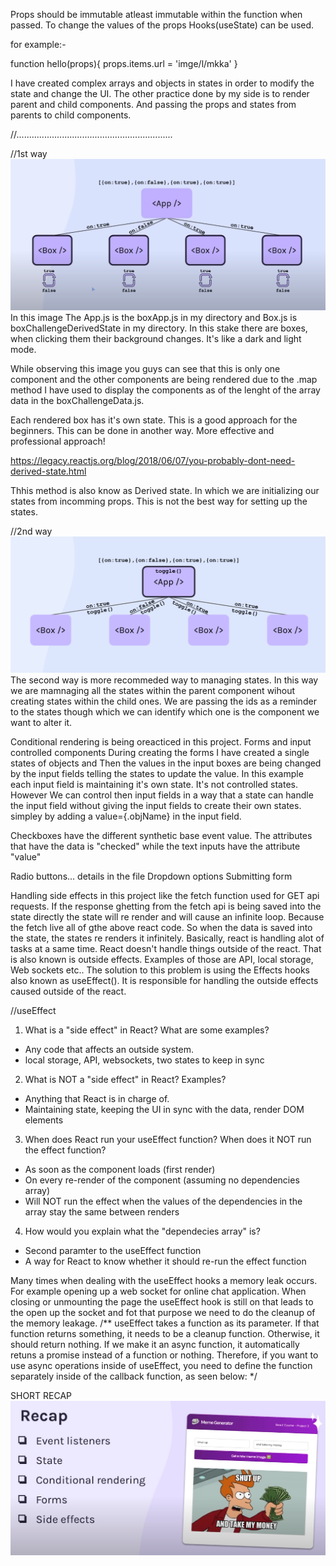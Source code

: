 Props should be immutable atleast immutable within the function when passed. To change the values of the props Hooks(useState) can be used.

for example:-

function hello(props){
    props.items.url = 'imge/l/mkka'
}
<!-- The above example is a huge red flag when we are editing the props. -->



<!-- STATES useState() -->
<!-- setNumber(Number + 1) this approach is not recommended as the variable is observed as immutable so it's better to use callback function like above and change the state of the variable. -->

<!-- setNumber(++Number) this approach is also not recommended becaause the variable it's automatically increment or decrement unlikely by playing with the variables itself -->

<!-- 1. You have 2 options for what you can pass in to a
   state setter function (e.g. `setCount`). What are they?
   
a. New value of state (setCount(42))
b. Callback function - whatever the callback function 
   returns === new value of state -->


I have created complex arrays and objects in states in order to modify the state and change the UI.
The other practice done by my side is to render parent and child components. And passing the props and states from parents to child components.


//..............................................................

//1st way
![Alt Text](./boxChallengeImg1.png)
In this image The App.js is the boxApp.js in my directory and Box.js is boxChallengeDerivedState in my directory. In this stake there are boxes, when clicking them their background changes. It's like a dark and light mode. 

While observing this image you guys can see that this is only one component and the other components are being rendered due to the .map method I have used to display the components as of the lenght of the array data in the boxChallengeData.js.

Each rendered box has it's own state. This is a good approach for the beginners. This can be done in another way. More effective and professional approach!

https://legacy.reactjs.org/blog/2018/06/07/you-probably-dont-need-derived-state.html

Thhis method is also know as Derived state. In which we are initializing our states from incomming props. This is not the  best way for setting up the states.

//2nd way
![Alt Text](./boxChallengeImg2.png)
The second way is more recommeded way to managing states. 
In this way we are mamnaging all the states within the parent component wihout creating states within the child ones. We are passing the ids as a reminder to the states though which we can identify which one is the component we want to alter it.


Conditional rendering is being oreacticed in this project.
Forms and input controlled components
During creating the forms I have created a single states of objects and Then the values in the input boxes are being changed by the input fields telling the states to update the value. In this example each input field is maintaining it's own state. It's not controlled states. However We can control then input fields in a way that a state can handle the input field without giving the input fields to create their own states. simpley by adding a value={<stateName>.objName} in the input field.

Checkboxes have the different synthetic base event value. The attributes that have the data is "checked" while the text inputs have the attribute "value"

Radio buttons... details in the file
Dropdown options
Submitting form

Handling side effects in this project like the fetch function used for GET api requests. If the response ghetting from the fetch api is being saved into the state directly the state will re render and will cause an infinite loop. Because the fetch live all of gthe above react code. So when the data is saved into the state, the states re renders it infinitely.
Basically, react is handling alot of tasks at a same time. React doesn't handle things outside of the react. That is also known is outside effects. Examples of those are API, local storage, Web sockets etc..
The solution to this problem is using the Effects hooks also known as useEffect(). It is responsible for handling the outside effects caused outside of the react.

//useEffect

1. What is a "side effect" in React? What are some examples?
- Any code that affects an outside system.
- local storage, API, websockets, two states to keep in sync


2. What is NOT a "side effect" in React? Examples?
- Anything that React is in charge of.
- Maintaining state, keeping the UI in sync with the data, 
  render DOM elements


3. When does React run your useEffect function? When does it NOT run
   the effect function?
- As soon as the component loads (first render)
- On every re-render of the component (assuming no dependencies array)
- Will NOT run the effect when the values of the dependencies in the
  array stay the same between renders


4. How would you explain what the "dependecies array" is?
- Second paramter to the useEffect function
- A way for React to know whether it should re-run the effect function

Many times when dealing with the useEffect hooks a memory leak occurs. For example opening up a web socket for online chat application. When closing or unmounting the page the useEffect hook is still on that leads to the open up the socket and fot that purpose we need to do the cleanup of the memory leakage.
    /**
    useEffect takes a function as its parameter. If that function
    returns something, it needs to be a cleanup function. Otherwise,
    it should return nothing. If we make it an async function, it
    automatically retuns a promise instead of a function or nothing.
    Therefore, if you want to use async operations inside of useEffect,
    you need to define the function separately inside of the callback
    function, as seen below:
    */
    

SHORT RECAP
![Alt Text](./recap.png)




